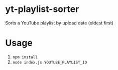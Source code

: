# yt-playlist-sorter
Sorts a YouTube playlist by upload date (oldest first)

# Usage
1. ```npm install```
2. ```node index.js YOUTUBE_PLAYLIST_ID```
